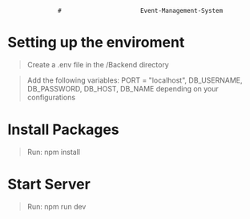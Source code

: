                   #                      Event-Management-System

# Setting up the enviroment
> Create a .env file in the /Backend directory

> Add the following variables: PORT = "localhost", DB_USERNAME, DB_PASSWORD, DB_HOST, DB_NAME  depending on your configurations

# Install Packages
> Run: npm install

# Start Server
> Run: npm run dev

